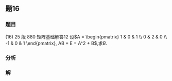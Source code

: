 ## 题16
### 题目
(16) 25 版 880 矩阵基础解答$12$
设$A = \begin{pmatrix} 1 & 0 & 1 \\ 0 & 2 & 0 \\ -1 & 0 & 1 \end{pmatrix}, AB + E = A^2 + B$,求$B$.
### 分析

### 解